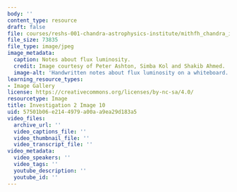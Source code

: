 ```yaml
---
body: ''
content_type: resource
draft: false
file: courses/reshs-001-chandra-astrophysics-institute/mithfh_chandra_inv2_10.jpg
file_size: 73835
file_type: image/jpeg
image_metadata:
  caption: Notes about flux luminosity.
  credit: Image courtesy of Peter Ashton, Simba Kol and Shakib Ahmed.
  image-alt: 'Handwritten notes about flux luminosity on a whiteboard. '
learning_resource_types:
- Image Gallery
license: https://creativecommons.org/licenses/by-nc-sa/4.0/
resourcetype: Image
title: Investigation 2 Image 10
uid: 57501b06-e214-4979-a00a-a9ea29d183a5
video_files:
  archive_url: ''
  video_captions_file: ''
  video_thumbnail_file: ''
  video_transcript_file: ''
video_metadata:
  video_speakers: ''
  video_tags: ''
  youtube_description: ''
  youtube_id: ''
---
```

